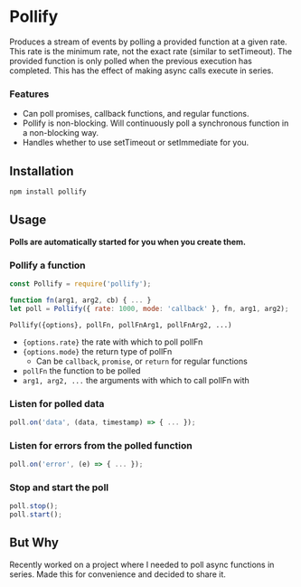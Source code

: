 # Pollify

Produces a stream of events by polling a provided function at a given rate. This rate is the minimum rate, not the exact rate (similar to setTimeout). The provided function is only polled when the previous execution has completed. This has the effect of making async calls execute in series.

### Features

* Can poll promises, callback functions, and regular functions.
* Pollify is non-blocking. Will continuously poll a synchronous function in a non-blocking way.
* Handles whether to use setTimeout or setImmediate for you.

## Installation

```sh
npm install pollify
```

## Usage

**Polls are automatically started for you when you create them.**

### Pollify a function

```javascript
const Pollify = require('pollify');

function fn(arg1, arg2, cb) { ... }
let poll = Pollify({ rate: 1000, mode: 'callback' }, fn, arg1, arg2);
```

`Pollify({options}, pollFn, pollFnArg1, pollFnArg2, ...)`

* `{options.rate}` the rate with which to poll pollFn
* `{options.mode}` the return type of pollFn
  * Can be `callback`, `promise`, or `return` for regular functions
* `pollFn` the function to be polled
* `arg1, arg2, ...` the arguments with which to call pollFn with

### Listen for polled data

```javascript
poll.on('data', (data, timestamp) => { ... });
```

### Listen for errors from the polled function

```javascript
poll.on('error', (e) => { ... });
```

### Stop and start the poll

```javascript
poll.stop();
poll.start();
```

## But Why

Recently worked on a project where I needed to poll async functions in series. Made this for convenience and decided to share it.
